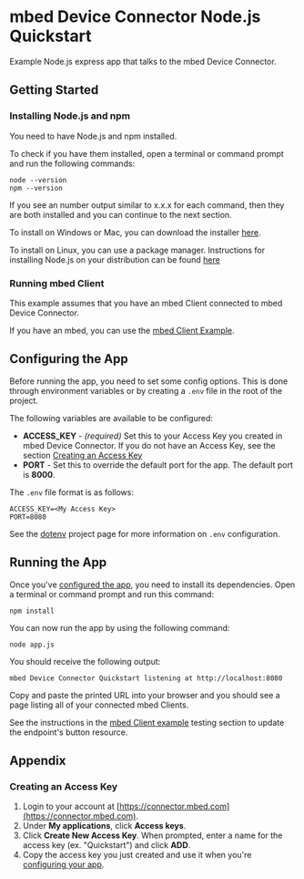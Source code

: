 # mbed Device Connector Node.js Quickstart

Example Node.js express app that talks to the mbed Device Connector.

## Getting Started

### Installing Node.js and npm

You need to have Node.js and npm installed.

To check if you have them installed, open a terminal or command prompt and run the following commands:

```
node --version
npm --version
```

If you see an number output similar to x.x.x for each command, then they are both installed and you can continue to the next section.

To install on Windows or Mac, you can download the installer [here](https://nodejs.org/en/download).

To install on Linux, you can use a package manager. Instructions for installing Node.js on your distribution can be found [here](https://nodejs.org/en/download/package-manager)

### Running mbed Client

This example assumes that you have an mbed Client connected to mbed Device Connector.

If you have an mbed, you can use the [mbed Client Example](https://github.com/ARMmbed/mbed-os-example-client).

## Configuring the App

Before running the app, you need to set some config options. This is done through environment variables or by creating a `.env` file in the root of the project.

The following variables are available to be configured:

- **ACCESS_KEY** - *(required)* Set this to your Access Key you created in mbed Device Connector. If you do not have an Access Key, see the section [Creating an Access Key](#creating-an-access-key)
- **PORT** - Set this to override the default port for the app. The default port is **8000**.

The `.env` file format is as follows:

```
ACCESS_KEY=<My Access Key>
PORT=8080
```

See the [dotenv](https://github.com/motdotla/dotenv) project page for more information on `.env` configuration.


## Running the App

Once you've [configured the app](#configuring-the-app), you need to install its dependencies. Open a terminal or command prompt and run this command:
```
npm install
```

You can now run the app by using the following command:

```
node app.js
```

You should receive the following output:

```
mbed Device Connector Quickstart listening at http://localhost:8080
```

Copy and paste the printed URL into your browser and you should see a page listing all of your connected mbed Clients.

See the instructions in the [mbed Client example](https://github.com/ARMmbed/mbed-os-example-client#testing-the-application) testing section to update the endpoint's button resource.

## Appendix

### Creating an Access Key

1. Login to your account at [https://connector.mbed.com](https://connector.mbed.com).
2. Under **My applications**, click **Access keys**.
3. Click **Create New Access Key**. When prompted, enter a name for the access key (ex. "Quickstart") and click **ADD**.
4. Copy the access key you just created and use it when you're [configuring your app](#configuring-the-app).
